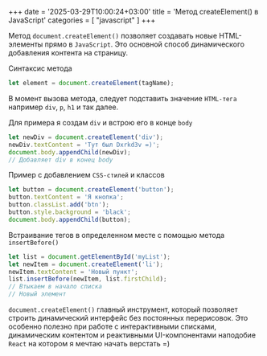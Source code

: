 +++
date = '2025-03-29T10:00:24+03:00'
title = 'Метод createElement() в JavaScript'
categories = [ "javascript" ]
+++

Метод `document.createElement()` позволяет создавать новые HTML-элементы прямо в `JavaScript`. Это основной способ динамического добавления контента на страницу.

Синтаксис метода

```js
let element = document.createElement(tagName);
```

В момент вызова метода, следует подставить значение `HTML-тега` например `div`, `p`, `h1` и так далее.

Для примера я создам `div` и встрою его в конце `body`

```js
let newDiv = document.createElement('div'); 
newDiv.textContent = 'Тут был Dxrkd3v =)';
document.body.appendChild(newDiv); 
// Добавляет div в конец body
```

Пример с добавлением `CSS-стилей` и классов

```js
let button = document.createElement('button');
button.textContent = 'Я кнопка';
button.classList.add('btn');
button.style.background = 'black';
document.body.appendChild(button);
```

Встраивание тегов в определенном месте с помощью метода `insertBefore()`

```js
let list = document.getElementById('myList'); 
let newItem = document.createElement('li');
newItem.textContent = 'Новый пункт';
list.insertBefore(newItem, list.firstChild); 
// Втыкаем в начало списка
// Новый элемент
```

`document.createElement()` главный инструмент, который позволяет строить динамический интерфейс без постоянных перерисовок. Это особенно полезно при работе с интерактивными списками, динамическим контентом и реактивными UI-компонентами наподобие `React` на котором я мечтаю начать верстать =)